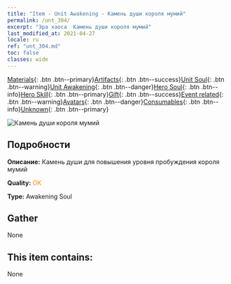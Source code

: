```yaml
---
title: "Item - Unit Awakening - Камень души короля мумий"
permalink: /unt_304/
excerpt: "Эра хаоса  Камень души короля мумий"
last_modified_at: 2021-04-27
locale: ru
ref: "unt_304.md"
toc: false
classes: wide
---
```

 [Materials](/ItemsRU/){: .btn .btn--primary}[Artifacts](/ItemsRU/Artifacts/){: .btn .btn--success}[Unit Soul](/ItemsRU/UnitSoul/){: .btn .btn--warning}[Unit Awakening](/ItemsRU/UnitAwakening/){: .btn .btn--danger}[Hero Soul](/ItemsRU/HeroSoul/){: .btn .btn--info}[Hero Skill](/ItemsRU/HeroSkill/){: .btn .btn--primary}[Gift](/ItemsRU/Gift/){: .btn .btn--success}[Event related](/ItemsRU/Events/){: .btn .btn--warning}[Avatars](/ItemsRU/Avatars/){: .btn .btn--danger}[Consumables](/ItemsRU/Consumables/){: .btn .btn--info}[Unknown](/ItemsRU/Unknown/){: .btn .btn--primary}

 ![Камень души короля мумий](/images/u/tia_munaiyi.jpg)

## Подробности
 **Описание:** Камень души для повышения уровня пробуждения короля мумий

 **Quality:** <span style="color: #FF8C00">OK</span>

 **Type:** Awakening Soul

## Gather

  None

## This item contains:

  None

